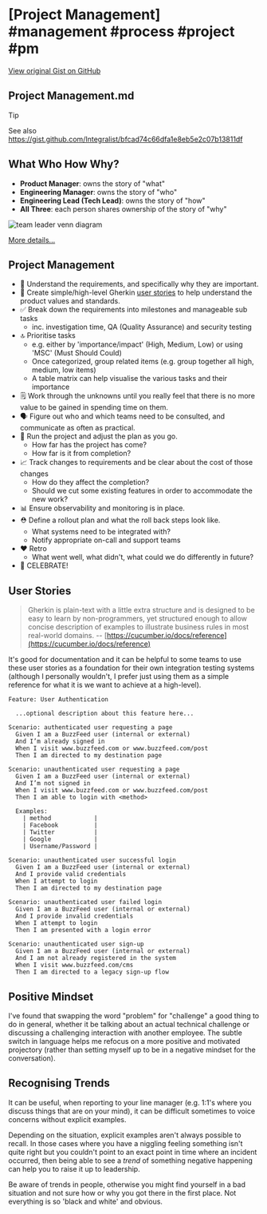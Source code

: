 # [Project Management] #management #process #project #pm

[View original Gist on GitHub](https://gist.github.com/Integralist/0fd4f4b627ce3aef0278862bd16e4b71)

## Project Management.md

> [!TIP]
> See also https://gist.github.com/Integralist/bfcad74c66dfa1e8eb5e2c07b13811df

## What Who How Why?

- **Product Manager**: owns the story of "what"
- **Engineering Manager**: owns the story of "who"
- **Engineering Lead (Tech Lead)**: owns the story of "how"
- **All Three**: each person shares ownership of the story of "why"

![team leader venn diagram](https://user-images.githubusercontent.com/180050/40474139-1dd70be4-5f36-11e8-8bc4-590d4f2178ba.png)

[More details...](https://medium.com/making-meetup/em-el-pm-venn-diagram-764e79b42baf)

## Project Management

- 🤔 Understand the requirements, and specifically why they are important. 
- 📝 Create simple/high-level Gherkin [user stories](#user-stories) to help understand the product values and standards. 
- ✅ Break down the requirements into milestones and manageable sub tasks 
  - inc. investigation time, QA (Quality Assurance) and security testing
- 🔝 Prioritise tasks
  - e.g. either by 'importance/impact' (High, Medium, Low) or using 'MSC' (Must Should Could)
  - Once categorized, group related items (e.g. group together all high, medium, low items)
  - A table matrix can help visualise the various tasks and their importance
- 🗒 Work through the unknowns until you really feel that there is no more value to be gained in spending time on them.
- 🗣 Figure out who and which teams need to be consulted, and communicate as often as practical.
- 📆 Run the project and adjust the plan as you go. 
  - How far has the project has come? 
  - How far is it from completion?
- 📈 Track changes to requirements and be clear about the cost of those changes
  - How do they affect the completion?
  - Should we cut some existing features in order to accommodate the new work? 
- 📊 Ensure observability and monitoring is in place. 
- ⛑ Define a rollout plan and what the roll back steps look like. 
  - What systems need to be integrated with?
  - Notify appropriate on-call and support teams
- ❤️ Retro 
  - What went well, what didn't, what could we do differently in future?
- 🎉 CELEBRATE!

## User Stories

> Gherkin is plain-text with a little extra structure and is designed to be easy to learn by non-programmers, yet structured enough to allow concise description of examples to illustrate business rules in most real-world domains. -- [https://cucumber.io/docs/reference](https://cucumber.io/docs/reference)

It's good for documentation and it can be helpful to some teams to use these user stories as a foundation for their own integration testing systems (although I personally wouldn't, I prefer just using them as a simple reference for what it is we want to achieve at a high-level).

```cucumber
Feature: User Authentication
  
  ...optional description about this feature here...

Scenario: authenticated user requesting a page
  Given I am a BuzzFeed user (internal or external)
  And I’m already signed in
  When I visit www.buzzfeed.com or www.buzzfeed.com/post
  Then I am directed to my destination page

Scenario: unauthenticated user requesting a page
  Given I am a BuzzFeed user (internal or external)
  And I’m not signed in
  When I visit www.buzzfeed.com or www.buzzfeed.com/post
  Then I am able to login with <method>

  Examples:
    | method            |
    | Facebook          |
    | Twitter           |
    | Google            |
    | Username/Password |

Scenario: unauthenticated user successful login
  Given I am a BuzzFeed user (internal or external)
  And I provide valid credentials
  When I attempt to login
  Then I am directed to my destination page

Scenario: unauthenticated user failed login
  Given I am a BuzzFeed user (internal or external)
  And I provide invalid credentials
  When I attempt to login
  Then I am presented with a login error

Scenario: unauthenticated user sign-up
  Given I am a BuzzFeed user (internal or external)
  And I am not already registered in the system
  When I visit www.buzzfeed.com/cms
  Then I am directed to a legacy sign-up flow
```

## Positive Mindset

I've found that swapping the word "problem" for "challenge" a good thing to do in general, whether it be talking about an actual technical challenge or discussing a challenging interaction with another employee. The subtle switch in language helps me refocus on a more positive and motivated projectory (rather than setting myself up to be in a negative mindset for the conversation).

## Recognising Trends

It can be useful, when reporting to your line manager (e.g. 1:1's where you discuss things that are on your mind), it can be difficult sometimes to voice concerns without explicit examples. 

Depending on the situation, explicit examples aren't always possible to recall. In those cases where you have a niggling feeling something isn't quite right but you couldn't point to an exact point in time where an incident occurred, then being able to see a _trend_ of something negative happening can help you to raise it up to leadership.

Be aware of trends in people, otherwise you might find yourself in a bad situation and not sure how or why you got there in the first place. Not everything is so 'black and white' and obvious.

